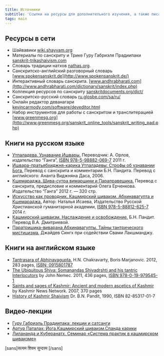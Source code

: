 ```yaml
---
title: Источники
subtitle: 'Ссылки на ресурсы для дополнительного изучения, а также писания и исследования в формате электронных книг'
tags: main
---
```


## Ресурсы в сети

- Шайвавики [wiki.shayvam.org](http://wiki.shayvam.org/)
- Материалы по санскриту и Трике Гуру Габриэля Прадиипаки [sanskrit-trikashaivism.com](https://www.sanskrit-trikashaivism.com/)
- Словарь традиции натхов [nathas.org](https://nathas.org/dictionary/).
- Санскритско-английский разговорный словарь [www.spokensanskrit.de](http://www.spokensanskrit.de/)
- Интерактивный словарь санскрита. [www.andhrabharati.com](http://www.andhrabharati.com/dictionary/sanskrit/index.php)
- Коллекция ресурсов по санскриту [sanskritdocuments.org/dict/](http://sanskritdocuments.org/dict/)
- Санскритско-русский словарь [ru.glosbe.com/sa/ru/](https://ru.glosbe.com/sa/ru/)
- Онлайн редактор деванагари [kevincarmody.com/software/deveditor.html](http://kevincarmody.com/software/deveditor.html)
- Набор инструментов для работы с санскритом и транслитерацией [www.greenmesg.org](http://www.greenmesg.org/sanskrit_online_tools/sanskrit_writing_pad.php)

## Книги на русском языке

- [Утпаладева. Узнавание Ишвары.](./Utpaladeva_-_Uznavanie_Ishvary.epub) Переводчик: А. Орлов, издательство “Ганга”, [ISBN 978-5-98882-069-7](http://www.ozon.ru/context/detail/id/5681735/) 2011 г.
- [Ишвара-пратьябхиджня-карика Утпаладевы: Строфы об узнавании Бога.](./ishvara-pratyabhijnya.pdf) Перевод с санскрита и комментарии Б.Н. Пандита. Перевод с английского: Ананта Виджняна Даса, 2006.
- [Кшемараджа. Шива-сутра вимаршини и Параправешика.](./Kshemaradzha-SHiva-sutra-vimarshini.pdf) Перевод с санскрита, предисловие и комментарий Олега Ерченкова. Издательство “Ганга” 2012 г. — 320 стр.
- [Искусство как проводник. Кашмирский шиваизм. Абхинавагупта и Кшемараджа.](./Isaeva_Iskusstvo_kak_peovodnik.pdf) Автор: Наталья Исаева, Издательство Русской Христианской гуманитарной академии, [ISBN 978-5-88812-625-7](http://www.ozon.ru/context/detail/id/25280699/) 2014 г.
- [Кашмирский шиваизм. Наслаждение и освобождение.](./B_N_Pandit_-_Kashmirskiy_Shivaizm_2010.pdf) Б.Н. Пандит. Перевод В.А. Дмитриевой.
- [Паратришика-виварана Абхинавагупты. Тайны тантрического мистицизма.](./paratsrisika.pdf) Джайдев Сингх при содействии Свами Лакшманджу.

## Книги на английском языке

- [Tantrasara of Abhinavagupta.](./Tantrasara-of-Abhinavagupta.pdf) H.N. Chakravarty, Boris Marjanovic. 2012, 283 pages, [ISBN: 0915801787](https://www.amazon.com/Tantrasara-Abhinavagupta-H-N-Chakravarty/dp/0915801787)
- [The Ubiquitous Shiva: Somanandas Shivadrshti and his tantric Interlocutors](./John_Nemec_The_Ubiquitous_Siva_Somananda.pdf) by John Nemec. 2011, 436 pages, [ISBN 978-0-19-979545-1](http://www.academia.edu/4425359/_THE_UBIQUITOUS_%C5%9AIVA._John_Nemec_)
- [Saints and sages of Kashmir: Ancient and modern ascetics of Kashmir](./saints.pdf) by Kashmir News Network. 2007, 370 pages
- [History of Kashmir Shaivism](./B.N._Pandit_History_of_Kashmir_Saivism.pdf) Dr. B.N. Pandit, 1990, ISBN 82-85317-01-7

## Видео-лекции

- [Гуру Габриэль Прадиипака: лекции и сатсанги](https://www.youtube.com/channel/UC80Gi7ReGiqO7JfAgaIeLew)
- [Артур Паталах: Йога.Кашмирский шиваизм.Спанда карики](https://youtu.be/sNl9hXOb-YQ)
- [Лилананда и Куберанатх. Семинар «Система практик в кашмирском шиваизме»](https://youtu.be/qg1w3638slM)



[sans]सत्यम शिवम सुन्दरम [/sans]
